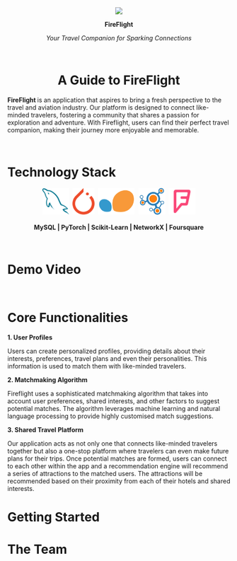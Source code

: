 <p align="center">
    <img src = "https://github.com/howllian27/FireFlight/assets/67510209/6e7fb075-55a1-4071-8699-800c75aebe9e" style="vertical-align:middle" width="400">
</p>
<p align="center">
  <b>FireFlight</b>
</p>

<p align="center">
  <i>Your Travel Companion for Sparking Connections</i>
</p>
<p>&nbsp;</p>
<h1 align="center"> A Guide to FireFlight </h1>
<p> <b> FireFlight </b>  is an application that aspires to bring a fresh perspective to the travel and aviation industry. Our platform is designed to connect like-minded travelers, fostering a community that shares a passion for exploration and adventure. With Fireflight, users can find their perfect travel companion, making their journey more enjoyable and memorable. </p>
<p>&nbsp;</p>
<h1> Technology Stack </h1>
<div align="center">
<p align="center">
  <kbd>
      <img height="60" src="./assets/mysql.png">
  </kbd>
  <kbd>
      <img height="60" src="./assets/pytorch.png">
  </kbd>
  <kbd>
      <img height="60" src="./assets/scikit.png">
  </kbd>
  <kbd>
      <img height="60" src="./assets/networkX.png">
  </kbd>
  <kbd>
      <img height="60" src="./assets/foursquare.png">
  </kbd>
  <br></br>
  <b> MySQL | PyTorch | Scikit-Learn | NetworkX | Foursquare </b>
</p>
</div>
<p>&nbsp;</p>
<h1> Demo Video </h1>
<p>&nbsp;</p>
<h1> Core Functionalities </h1>
<p><b>1. User Profiles</b></p>
<p>Users can create personalized profiles, providing details about their interests, preferences, travel plans and even their personalities. This information is used to match them with like-minded travelers.</p>
<p><b>2. Matchmaking Algorithm</b></p>
<p>Fireflight uses a sophisticated matchmaking algorithm that takes into account user preferences, shared interests, and other factors to suggest potential matches. The algorithm leverages machine learning and natural language processing to provide highly customised match suggestions.</p>
<p><b>3. Shared Travel Platform</b></p>
<p>Our application acts as not only one that connects like-minded travelers together but also a one-stop platform where travelers can even make future plans for their trips. Once potential matches are formed, users can connect to each other within the app and a recommendation engine will recommend a series of attractions to the matched users. The attractions will be recommended based on their proximity from each of their hotels and shared interests.</p>
<h1> Getting Started </h1>
<h1> The Team </h1>
